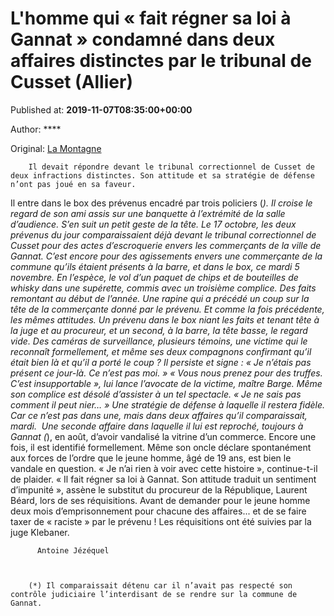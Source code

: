 
# L'homme qui « fait régner sa loi à Gannat » condamné dans deux affaires distinctes par le tribunal de Cusset (Allier)

Published at: **2019-11-07T08:35:00+00:00**

Author: ****

Original: [La Montagne](https://www.lamontagne.fr/gannat-03800/actualites/l-homme-qui-fait-regner-sa-loi-a-gannat-condamne-dans-deux-affaires-distinctes-par-le-tribunal-de-cusset-allier_13679166/)


        Il devait répondre devant le tribunal correctionnel de Cusset de deux infractions distinctes. Son attitude et sa stratégie de défense n’ont pas joué en sa faveur.
      
Il entre dans le box des prévenus encadré par trois policiers (*). Il croise le regard de son ami assis sur une banquette à l’extrémité de la salle d’audience. S’en suit un petit geste de la tête.
Le 17 octobre, les deux prévenus du jour comparaissaient déjà devant le tribunal correctionnel de Cusset pour des actes d’escroquerie envers les commerçants de la ville de Gannat.
C’est encore pour des agissements envers une commerçante de la commune qu’ils étaient présents à la barre, et dans le box, ce mardi 5 novembre. En l’espèce, le vol d’un paquet de chips et de bouteilles de whisky dans une supérette, commis avec un troisième complice. Des faits remontant au début de l’année.
Une rapine qui a précédé un coup sur la tête de la commerçante donné par le prévenu. Et comme la fois précédente, les mêmes attitudes. Un prévenu dans le box niant les faits et tenant tête à la juge et au procureur, et un second, à la barre, la tête basse, le regard vide.
Des caméras de surveillance, plusieurs témoins, une victime qui le reconnaît formellement, et même ses deux compagnons confirmant qu’il était bien là et qu’il a porté le coup ? Il persiste et signe : « Je n’étais pas présent ce jour-là. Ce n’est pas moi. »
« Vous nous prenez pour des truffes. C’est insupportable », lui lance l’avocate de la victime, maître Barge. Même son complice est désolé d’assister à un tel spectacle. « Je ne sais pas comment il peut nier… » Une stratégie de défense à laquelle il restera fidèle. Car ce n’est pas dans une, mais dans deux affaires qu’il comparaissait, mardi. 
Une seconde affaire dans laquelle il lui est reproché, toujours à Gannat (*), en août, d’avoir vandalisé la vitrine d’un commerce. Encore une fois, il est identifié formellement. Même son oncle déclare spontanément aux forces de l’ordre que le jeune homme, âgé de 19 ans, est bien le vandale en question. « Je n’ai rien à voir avec cette histoire », continue-t-il de plaider.
« Il fait régner sa loi à Gannat. Son attitude traduit un sentiment d’impunité », assène le substitut du procureur de la République, Laurent Béard, lors de ses réquisitions. Avant de demander pour le jeune homme deux mois d’emprisonnement pour chacune des affaires... et de se faire taxer de « raciste » par le prévenu ! Les réquisitions ont été suivies par la juge Klebaner.

        
          Antoine Jézéquel
        
      

        (*) Il comparaissait détenu car il n’avait pas respecté son contrôle judiciaire l’interdisant de se rendre sur la commune de Gannat.
      
